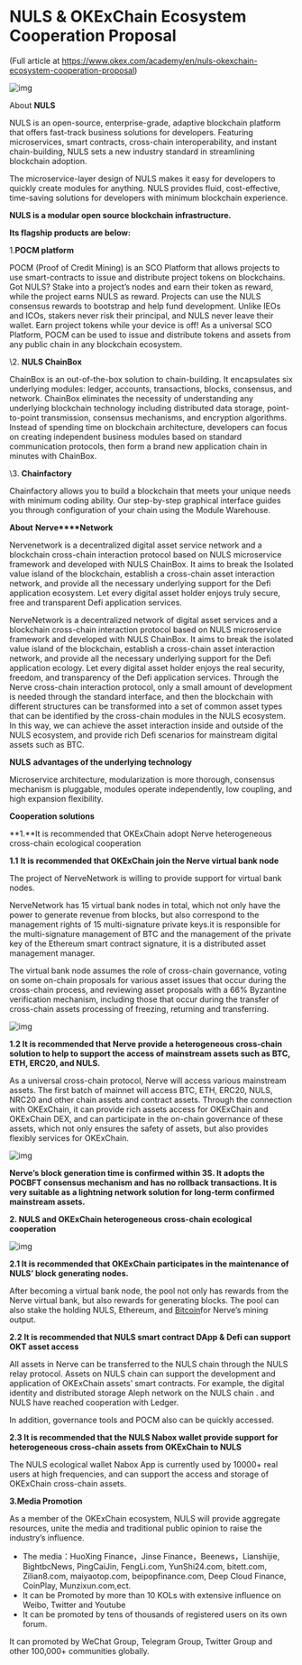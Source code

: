 # NULS & OKExChain Ecosystem Cooperation Proposal

(Full article at https://www.okex.com/academy/en/nuls-okexchain-ecosystem-cooperation-proposal)

![img](https://www.okex.com/academy/wp-content/uploads/2020/06/nuls.jpg)

About **NULS**

NULS is an open-source, enterprise-grade, adaptive blockchain platform that offers fast-track business solutions for developers. Featuring microservices, smart contracts, cross-chain interoperability, and instant chain-building, NULS sets a new industry standard in streamlining blockchain adoption.

The microservice-layer design of NULS makes it easy for developers to quickly create modules for anything. NULS provides fluid, cost-effective, time-saving solutions for developers with minimum blockchain experience.

**NULS is a modular open source blockchain infrastructure.**

**Its flagship products are below:**

1.**POCM platform**

POCM (Proof of Credit Mining) is an SCO Platform that allows projects to use smart-contracts to issue and distribute project tokens on blockchains. Got NULS? Stake into a project’s nodes and earn their token as reward, while the project earns NULS as reward. Projects can use the NULS consensus rewards to bootstrap and help fund development. Unlike IEOs and ICOs, stakers never risk their principal, and NULS never leave their wallet. Earn project tokens while your device is off! As a universal SCO Platform, POCM can be used to issue and distribute tokens and assets from any public chain in any blockchain ecosystem.

\2. **NULS ChainBox**

ChainBox is an out-of-the-box solution to chain-building. It encapsulates six underlying modules: ledger, accounts, transactions, blocks, consensus, and network. ChainBox eliminates the necessity of understanding any underlying blockchain technology including distributed data storage, point-to-point transmission, consensus mechanisms, and encryption algorithms. Instead of spending time on blockchain architecture, developers can focus on creating independent business modules based on standard communication protocols, then form a brand new application chain in minutes with ChainBox.

\3. **Chainfactory**

Chainfactory allows you to build a blockchain that meets your unique needs with minimum coding ability. Our step-by-step graphical interface guides you through configuration of your chain using the Module Warehouse.

**About** **Nerve****Network**

Nervenetwork is a decentralized digital asset service network and a blockchain cross-chain interaction protocol based on NULS microservice framework and developed with NULS ChainBox. It aims to break the Isolated value island of the blockchain, establish a cross-chain asset interaction network, and provide all the necessary underlying support for the Defi application ecosystem. Let every digital asset holder enjoys truly secure, free and transparent Defi application services.

 NerveNetwork is a decentralized network of digital asset services and a blockchain cross-chain interaction protocol based on NULS microservice framework and developed with NULS ChainBox. It aims to break the isolated value island of the blockchain, establish a cross-chain asset interaction network, and provide all the necessary underlying support for the Defi application ecology. Let every digital asset holder enjoys the real security, freedom, and transparency of the Defi application services. Through the Nerve cross-chain interaction protocol, only a small amount of development is needed through the standard interface, and then the blockchain with different structures can be transformed into a set of common asset types that can be identified by the cross-chain modules in the NULS ecosystem. In this way, we can achieve the asset interaction inside and outside of the NULS ecosystem, and provide rich Defi scenarios for mainstream digital assets such as BTC.

**NULS** **advantages of the underlying technology**

Microservice architecture, modularization is more thorough, consensus mechanism is pluggable, modules operate independently, low coupling, and high expansion flexibility.

**Cooperation solutions**

**1.**It is recommended that OKExChain adopt Nerve heterogeneous cross-chain ecological cooperation

**1.1** **It is recommended that OKExChain join the Nerve virtual bank node**

The project of NerveNetwork is willing to provide support for virtual bank nodes.

NerveNetwork has 15 virtual bank nodes in total, which not only have the power to generate revenue from blocks, but also correspond to the management rights of 15 multi-signature private keys.it is responsible for the multi-signature management of BTC and the management of the private key of the Ethereum smart contract signature, it is a distributed asset management manager.

The virtual bank node assumes the role of cross-chain governance, voting on some on-chain proposals for various asset issues that occur during the cross-chain process, and reviewing asset proposals with a 66% Byzantine verification mechanism, including those that occur during the transfer of cross-chain assets processing of freezing, returning and transferring.

![img](https://www.okex.com/academy/wp-content/uploads/2020/06/%E5%9B%BE%E7%89%871-10.png)

**1.2 It is recommended that Nerve provide a heterogeneous cross-chain solution to help to support the access of mainstream assets such as BTC, ETH, ERC20, and NULS.**

As a universal cross-chain protocol, Nerve will access various mainstream assets. The first batch of mainnet will access BTC, ETH, ERC20, NULS, NRC20 and other chain assets and contract assets. Through the connection with OKExChain, it can provide rich assets access for OKExChain and OKExChain DEX, and can participate in the on-chain governance of these assets, which not only ensures the safety of assets, but also provides flexibly services for OKExChain.

![img](https://www.okex.com/academy/wp-content/uploads/2020/06/%E5%9B%BE%E7%89%872-9.png)

**Nerve’s block generation time is confirmed within 3S. It adopts the POCBFT consensus mechanism and has no rollback transactions. It is very suitable as a lightning network solution for long-term confirmed mainstream assets.**

**2. NULS and OKExChain heterogeneous cross-chain ecological cooperation**

![img](https://www.okex.com/academy/wp-content/uploads/2020/06/%E5%9B%BE%E7%89%873-10.png)

**2.1 It is recommended that OKExChain participates in the maintenance of NULS’ block generating nodes.**

After becoming a virtual bank node, the pool not only has rewards from the Nerve virtual bank, but also rewards for generating blocks. The pool can also stake the holding NULS, Ethereum, and [Bitcoin](https://www.okex.com/academy/en)for Nerve’s mining output.

**2.2 It is recommended that NULS smart contract DApp & Defi can support OKT asset access**

All assets in Nerve can be transferred to the NULS chain through the NULS relay protocol. Assets on NULS chain can support the development and application of OKExChain assets’ smart contracts. For example, the digital identity and distributed storage Aleph network on the NULS chain . and NULS have reached cooperation with Ledger.

In addition, governance tools and POCM also can be quickly accessed.

**2.3 It is recommended that the NULS Nabox wallet provide support for heterogeneous cross-chain assets from OKExChain to NULS**


The NULS ecological wallet Nabox App is currently used by 10000+ real users at high frequencies, and can support the access and storage of OKExChain cross-chain assets.

**3.Media Promotion**

As a member of the OKExChain ecosystem, NULS will provide aggregate resources, unite the media and traditional public opinion to raise the industry’s influence.

- The media：HuoXing Finance，Jinse Finance，Beenews，Lianshijie, BightbcNews, PingCaiJin, FengLi.com, YunShi24.com,  bitett.com, Zilian8.com, maiyaotop.com, beipopfinance.com,  Deep Cloud Finance, CoinPlay, Munzixun.com,ect.
- It can be Promoted by more than 10 KOLs with extensive influence on Weibo, Twitter and Youtube
- It can be promoted by tens of thousands of registered users on its own forum.

It can promoted by WeChat Group, Telegram Group, Twitter Group and other 100,000+ communities globally.
